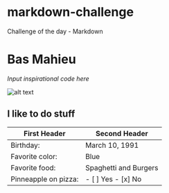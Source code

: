 # markdown-challenge
Challenge of the day - Markdown



# Bas Mahieu 

*Input inspirational code here*

![alt text](/markdown-challenge/assets/51859811.png)


## I like to do stuff

First Header | Second Header
------------ | -------------
Birthday: | March 10, 1991
Favorite color:| Blue
Favorite food: | Spaghetti and Burgers
Pinneapple on pizza: | - [ ] Yes  - [x] No 

